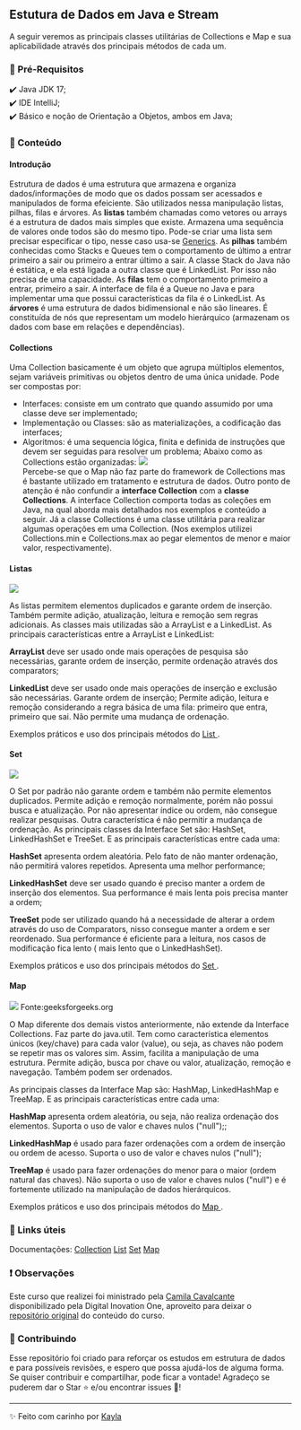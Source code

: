 ## Estutura de Dados em Java e Stream
A seguir veremos as principais classes utilitárias de Collections e Map e sua aplicabilidade através dos principais métodos de cada um. 

### 🔧 Pré-Requisitos
✔️ Java JDK 17;<br>
✔️ IDE IntelliJ;<br>
✔️ Básico e noção de Orientação a Objetos, ambos em Java;<br>

### 📝 Conteúdo
#### Introdução
Estrutura de dados é uma estrutura que armazena e organiza dados/informações de modo que os dados possam ser acessados e manipulados de forma efeiciente. 
São utilizados nessa manipulação listas, pilhas, filas e árvores.
As **listas** também chamadas como vetores ou arrays é a estrutura de dados mais simples que existe. Armazena uma sequência de valores onde todos são do mesmo tipo. Pode-se criar uma lista sem precisar especificar o tipo, nesse caso usa-se [Generics](http://https://www.devmedia.com.br/java-generics-trabalhando-com-metodos/30911 "Generics").
As **pilhas** também conhecidas como Stacks e Queues tem o comportamento de último a entrar primeiro a sair ou primeiro a entrar último a sair. A classe Stack do Java não é estática, e ela está ligada a outra classe que é LinkedList. Por isso não precisa de uma capacidade.
As **filas** tem o comportamento primeiro a entrar, primeiro a sair. A interface de fila é a Queue no Java e para implementar uma que possui características da fila é o LinkedList.
As **árvores** é uma estrutura de dados bidimensional e não são lineares. É constituída de nós que representam um modelo hierárquico (armazenam os dados com base em relações e dependências).

#### Collections
Uma Collection basicamente é um objeto que agrupa múltiplos elementos, sejam variáveis primitivas ou objetos dentro de uma única unidade. Pode ser compostas por:
* Interfaces: consiste em um contrato que quando assumido por uma classe deve ser implementado;
* Implementação ou Classes: são as materializações, a codificação das interfaces;
* Algoritmos: é uma sequencia lógica, finita e definida de instruções que devem ser seguidas para resolver um problema;
Abaixo como as Collections estão organizadas:
![](http://www.startertutorials.com/corejava/wp-content/uploads/2018/02/collections-hierarchy.png)<br>
Percebe-se que o Map não faz parte do framework de Collections mas é bastante utilizado em tratamento e estrutura de dados.
Outro ponto de atenção é não confundir a **interface Collection** com a **classe Collections**. A interface Collection comporta todas as coleções em Java, na qual aborda mais detalhados nos exemplos e conteúdo a seguir. Já a classe Collections é uma classe utilitária para realizar algumas operações em uma Collection. (Nos exemplos utilizei Collections.min e Collections.max ao pegar elementos de menor e maior valor, respectivamente).

#### Listas
![](https://examples.javacodegeeks.com/wp-content/uploads/2019/06/java_lists_1.png.webp)<br>

As listas permitem elementos duplicados e garante ordem de inserção. Também permite adição, atualização, leitura e remoção sem regras adicionais. As classes mais utilizadas são a ArrayList e a LinkedList. 
As principais características entre a ArrayList e LinkedList: 

**ArrayList** deve ser usado onde mais operações de pesquisa são necessárias, garante ordem de inserção, permite ordenação através dos comparators;

**LinkedList** deve ser usado onde mais operações de inserção e exclusão são necessárias. Garante ordem de inserção; Permite adição, leitura e remoção considerando a regra básica de uma fila: primeiro que entra, primeiro que sai. Não permite uma mudança de ordenação.

Exemplos práticos e uso dos principais métodos do <a href="https://github.com/kayladeodato/estrutura-dados-collection-stream/tree/main/src/br/com/projeto/dados/list"> List </a>.

#### Set
![](https://examples.javacodegeeks.com/wp-content/uploads/2020/01/Java-Set-UML-Diagram-1.jpg.webp)<br>

O Set por padrão não garante ordem e também não permite elementos duplicados. Permite adição e remoção normalmente, porém não possui busca e atualização.
Por não apresentar índice ou ordem, não consegue realizar pesquisas. Outra característica é não permitir a mudança de ordenação. 
As principais classes da Interface Set são: HashSet, LinkedHashSet e TreeSet. E as principais características entre cada uma: 

**HashSet** apresenta ordem aleatória. Pelo fato de não manter ordenação, não permitirá valores repetidos. Apresenta uma melhor performance;

**LinkedHashSet** deve ser usado quando é preciso manter a ordem de inserção dos elementos. Sua performance é mais lenta pois precisa manter a ordem;

**TreeSet** pode ser utilizado quando há a necessidade de alterar a ordem através do uso de Comparators, nisso consegue manter a ordem e ser reordenado. Sua performance é eficiente para a leitura, nos casos de modificação fica lento ( mais lento que o LinkedHashSet).

Exemplos práticos e uso dos principais métodos do <a href="https://github.com/kayladeodato/estrutura-dados-collection-stream/tree/main/src/br/com/projeto/dados/set/sorteio"> Set </a>.

#### Map
![](https://media.geeksforgeeks.org/wp-content/cdn-uploads/20200811210611/Collection-Framework-2.png)
Fonte:geeksforgeeks.org

O Map diferente dos demais vistos anteriormente, não extende da Interface Collections. Faz parte do java.util.
Tem como característica elementos únicos (key/chave) para cada valor (value), ou seja, as chaves não podem se repetir mas os valores sim. Assim, facilita a manipulação de uma estrutura.
Permite adição, busca por chave ou valor, atualização, remoção e navegação. Também podem ser ordenados.

As principais classes da Interface Map são: HashMap, LinkedHashMap e TreeMap. E as principais características entre cada uma: 

**HashMap** apresenta ordem aleatória, ou seja, não realiza ordenação dos elementos. Suporta o uso de valor e chaves nulos ("null");;

**LinkedHashMap** é usado para fazer ordenações com a ordem de inserção ou ordem de acesso. Suporta o uso de valor e chaves nulos ("null");

**TreeMap** é usado para fazer ordenações do menor para o maior (ordem natural das chaves). Não suporta o uso de valor e chaves nulos ("null") e é fortemente utilizado na manipulação de dados hierárquicos.

Exemplos práticos e uso dos principais métodos do <a href="https://github.com/kayladeodato/estrutura-dados-collection-stream/tree/main/src/br/com/projeto/dados/map"> Map </a>.

### 🔗 Links úteis
Documentações: 
[Collection](http://https://docs.oracle.com/javase/8/docs/api/java/util/Collection.html "Collection")
[List](http://https://docs.oracle.com/javase/8/docs/api/java/util/List.html "List")
[Set](http://https://docs.oracle.com/javase/8/docs/api/java/util/Set.html "Set")
[Map](http://https://docs.oracle.com/javase/8/docs/api/java/util/Map.html "Map")

### ❗ Observações
Este curso que realizei foi ministrado pela [Camila Cavalcante](http://https://github.com/cami-la "Camila Cavalcante") disponibilizado pela Digital Inovation One, aproveito para deixar o [repositório original](http://https://github.com/cami-la/curso-dio-intro-collections "repositório original") do conteúdo do curso.

### 🤝 Contribuindo
Esse repositório foi criado para reforçar os estudos em estrutura de dados e para possíveis revisões, e espero que possa ajudá-los de alguma forma. Se quiser contribuir e compartilhar, pode ficar a vontade! 
Agradeço se puderem dar o Star ⭐ e/ou encontrar issues 🐛!


------------

✨ Feito com carinho por [Kayla](http://https://www.linkedin.com/in/kayla-deodato/ "Kayla")
